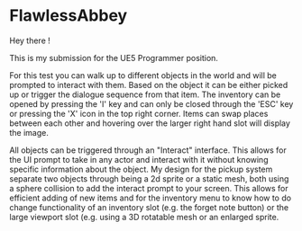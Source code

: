 # FlawlessAbbey

Hey there !

This is my submission for the UE5 Programmer position.

For this test you can walk up to different objects in the world and will be prompted to interact with them.
Based on the object it can be either picked up or trigger the dialogue sequence from that item. The inventory can be opened by pressing the 'I' key and can only be closed through the 'ESC' key or pressing the 'X' icon in the top right corner. Items can swap places between each other and hovering over the larger right hand slot will display the image.


All objects can be triggered through an "Interact" interface. This allows for the UI prompt to take in any actor and interact with it without knowing specific information about the object. My design for the pickup system separate two objects through being a 2d sprite or a static mesh, both using a sphere collision to add the interact prompt to your screen. This allows for efficient adding of new items and for the inventory menu to know how to do change functionality of an inventory slot (e.g. the forget note button) or the large viewport slot (e.g. using a 3D rotatable mesh or an enlarged sprite.

 